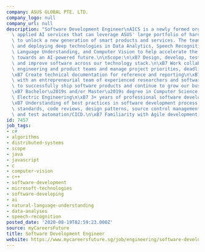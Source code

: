 ```yaml
---
company: ASUS GLOBAL PTE. LTD.
company_logo: null
company_url: null
description: "Software Development Engineer\nAICS is a newly formed organization incubating\
  \ applied AI services that can leverage ASUS' large portfolio of hardware products\
  \ to unlock a new generation of smart products and services. The team is building\
  \ and deploying deep technologies in Data Analytics, Speech Recognition, Natural\
  \ Language Understanding, and Computer Vision to help accelerate the transformation\
  \ towards an AI-powered future.\n\nScope:\n\xB7 Design, develop, test, deploy, maintain\
  \ and improve software across our technology stack.\n\xB7 Work collaboratively across\
  \ engineering and product teams and manage project priorities, deadlines and deliverables.\n\
  \xB7 Create technical documentation for reference and reporting\n\xB7 Work closely\
  \ with an entrepreneurial team of experienced researchers and software engineers\
  \ to successfully ship software products and continue to grow our business\n\nRequirements:\n\
  \xB7 Bachelor\u2019s and/or Master\u2019s degree in Computer Science, Computer Engineering,\
  \ Electric Engineering\n\xB7 3+ years of professional software development experience\n\
  \xB7 Understanding of best practices in software development process including coding\
  \ standards, code reviews, design patterns, source control management (github),\
  \ and test automation/CICD.\n\xB7 Familiarity with Agile development methodologies"
id: 7457
job_tags:
- c#
- algorithms
- distributed-systems
- scope
- java
- javascript
- c
- computer-vision
- c++
- software-development
- microsoft-technologies
- software-developing
- ai
- natural-language-understanding
- data-analyses
- speech-recognition
posted_date: '2020-08-19T02:59:23.000Z'
source: myCareersFuture
title: Software Development Engineer
website: https://www.mycareersfuture.sg/job/engineering/software-development-engineer-3e46108da3ef5e6144b956dde5b8a5df
---
```

